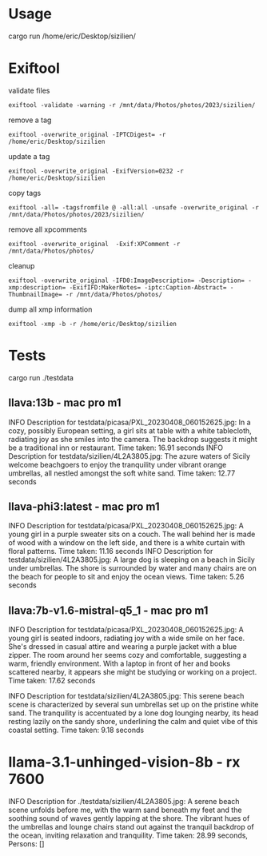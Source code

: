 # Usage

cargo run  /home/eric/Desktop/sizilien/

# Exiftool 

validate files
    
    exiftool -validate -warning -r /mnt/data/Photos/photos/2023/sizilien/

remove a tag
    
    exiftool -overwrite_original -IPTCDigest= -r /home/eric/Desktop/sizilien

update a tag
    
    exiftool -overwrite_original -ExifVersion=0232 -r /home/eric/Desktop/sizilien

copy tags
    
    exiftool -all= -tagsfromfile @ -all:all -unsafe -overwrite_original -r /mnt/data/Photos/photos/2023/sizilien/

remove all xpcomments
    
    exiftool -overwrite_original  -Exif:XPComment -r /mnt/data/Photos/photos/

cleanup 

    exiftool -overwrite_original -IFD0:ImageDescription= -Description= -xmp:description= -ExifIFD:MakerNotes= -iptc:Caption-Abstract= -ThumbnailImage= -r /mnt/data/Photos/photos/

dump all xmp information

    exiftool -xmp -b -r /home/eric/Desktop/sizilien 

# Tests

cargo run  ./testdata

## llava:13b - mac pro m1
 INFO Description for testdata/picasa/PXL_20230408_060152625.jpg:  In a cozy, possibly European setting, a girl sits at table with a white tablecloth, radiating joy as she smiles into the camera. The backdrop suggests it might be a traditional inn or restaurant. Time taken: 16.91 seconds
 INFO Description for testdata/sizilien/4L2A3805.jpg:  The azure waters of Sicily welcome beachgoers to enjoy the tranquility under vibrant orange umbrellas, all nestled amongst the soft white sand. Time taken: 12.77 seconds


## llava-phi3:latest - mac pro m1
INFO Description for testdata/picasa/PXL_20230408_060152625.jpg: A young girl in a purple sweater sits on a couch. The wall behind her is made of wood with a window on the left side, and there is a white curtain with floral patterns. Time taken: 11.16 seconds
 INFO Description for testdata/sizilien/4L2A3805.jpg: A large dog is sleeping on a beach in Sicily under umbrellas. The shore is surrounded by water and many chairs are on the beach for people to sit and enjoy the ocean views. Time taken: 5.26 seconds

## llava:7b-v1.6-mistral-q5_1 - mac pro m1
 INFO Description for testdata/picasa/PXL_20230408_060152625.jpg:  A young girl is seated indoors, radiating joy with a wide smile on her face. She's dressed in casual attire and wearing a purple jacket with a blue zipper. The room around her seems cozy and comfortable, suggesting a warm, friendly environment. With a laptop in front of her and books scattered nearby, it appears she might be studying or working on a project.  Time taken: 17.62 seconds
 
 INFO Description for testdata/sizilien/4L2A3805.jpg:  This serene beach scene is characterized by several sun umbrellas set up on the pristine white sand. The tranquility is accentuated by a lone dog lounging nearby, its head resting lazily on the sandy shore, underlining the calm and quiet vibe of this coastal setting.  Time taken: 9.18 seconds

# llama-3.1-unhinged-vision-8b - rx 7600

INFO Description for ./testdata/sizilien/4L2A3805.jpg: A serene beach scene unfolds before me, with the warm sand beneath my feet and the soothing sound of waves gently lapping at the shore. The vibrant hues of the umbrellas and lounge chairs stand out against the tranquil backdrop of the ocean, inviting relaxation and tranquility. Time taken: 28.99 seconds, Persons: []



